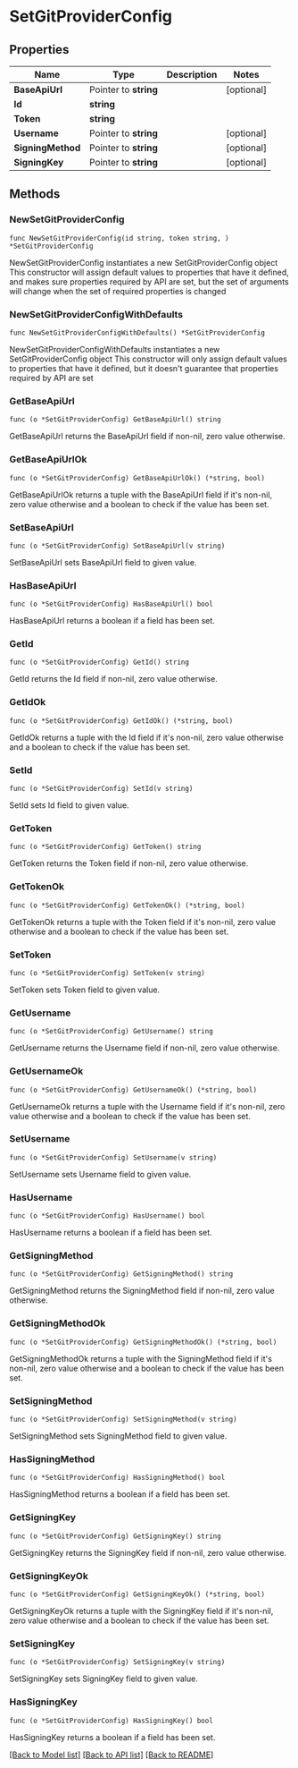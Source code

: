 # SetGitProviderConfig

## Properties

Name | Type | Description | Notes
------------ | ------------- | ------------- | -------------
**BaseApiUrl** | Pointer to **string** |  | [optional] 
**Id** | **string** |  | 
**Token** | **string** |  | 
**Username** | Pointer to **string** |  | [optional] 
**SigningMethod** | Pointer to **string** |  | [optional] 
**SigningKey** | Pointer to **string** |  | [optional] 

## Methods

### NewSetGitProviderConfig

`func NewSetGitProviderConfig(id string, token string, ) *SetGitProviderConfig`

NewSetGitProviderConfig instantiates a new SetGitProviderConfig object
This constructor will assign default values to properties that have it defined,
and makes sure properties required by API are set, but the set of arguments
will change when the set of required properties is changed

### NewSetGitProviderConfigWithDefaults

`func NewSetGitProviderConfigWithDefaults() *SetGitProviderConfig`

NewSetGitProviderConfigWithDefaults instantiates a new SetGitProviderConfig object
This constructor will only assign default values to properties that have it defined,
but it doesn't guarantee that properties required by API are set

### GetBaseApiUrl

`func (o *SetGitProviderConfig) GetBaseApiUrl() string`

GetBaseApiUrl returns the BaseApiUrl field if non-nil, zero value otherwise.

### GetBaseApiUrlOk

`func (o *SetGitProviderConfig) GetBaseApiUrlOk() (*string, bool)`

GetBaseApiUrlOk returns a tuple with the BaseApiUrl field if it's non-nil, zero value otherwise
and a boolean to check if the value has been set.

### SetBaseApiUrl

`func (o *SetGitProviderConfig) SetBaseApiUrl(v string)`

SetBaseApiUrl sets BaseApiUrl field to given value.

### HasBaseApiUrl

`func (o *SetGitProviderConfig) HasBaseApiUrl() bool`

HasBaseApiUrl returns a boolean if a field has been set.

### GetId

`func (o *SetGitProviderConfig) GetId() string`

GetId returns the Id field if non-nil, zero value otherwise.

### GetIdOk

`func (o *SetGitProviderConfig) GetIdOk() (*string, bool)`

GetIdOk returns a tuple with the Id field if it's non-nil, zero value otherwise
and a boolean to check if the value has been set.

### SetId

`func (o *SetGitProviderConfig) SetId(v string)`

SetId sets Id field to given value.


### GetToken

`func (o *SetGitProviderConfig) GetToken() string`

GetToken returns the Token field if non-nil, zero value otherwise.

### GetTokenOk

`func (o *SetGitProviderConfig) GetTokenOk() (*string, bool)`

GetTokenOk returns a tuple with the Token field if it's non-nil, zero value otherwise
and a boolean to check if the value has been set.

### SetToken

`func (o *SetGitProviderConfig) SetToken(v string)`

SetToken sets Token field to given value.


### GetUsername

`func (o *SetGitProviderConfig) GetUsername() string`

GetUsername returns the Username field if non-nil, zero value otherwise.

### GetUsernameOk

`func (o *SetGitProviderConfig) GetUsernameOk() (*string, bool)`

GetUsernameOk returns a tuple with the Username field if it's non-nil, zero value otherwise
and a boolean to check if the value has been set.

### SetUsername

`func (o *SetGitProviderConfig) SetUsername(v string)`

SetUsername sets Username field to given value.

### HasUsername

`func (o *SetGitProviderConfig) HasUsername() bool`

HasUsername returns a boolean if a field has been set.

### GetSigningMethod

`func (o *SetGitProviderConfig) GetSigningMethod() string`

GetSigningMethod returns the SigningMethod field if non-nil, zero value otherwise.

### GetSigningMethodOk

`func (o *SetGitProviderConfig) GetSigningMethodOk() (*string, bool)`

GetSigningMethodOk returns a tuple with the SigningMethod field if it's non-nil, zero value otherwise
and a boolean to check if the value has been set.

### SetSigningMethod

`func (o *SetGitProviderConfig) SetSigningMethod(v string)`

SetSigningMethod sets SigningMethod field to given value.

### HasSigningMethod

`func (o *SetGitProviderConfig) HasSigningMethod() bool`

HasSigningMethod returns a boolean if a field has been set.

### GetSigningKey

`func (o *SetGitProviderConfig) GetSigningKey() string`

GetSigningKey returns the SigningKey field if non-nil, zero value otherwise.

### GetSigningKeyOk

`func (o *SetGitProviderConfig) GetSigningKeyOk() (*string, bool)`

GetSigningKeyOk returns a tuple with the SigningKey field if it's non-nil, zero value otherwise
and a boolean to check if the value has been set.

### SetSigningKey

`func (o *SetGitProviderConfig) SetSigningKey(v string)`

SetSigningKey sets SigningKey field to given value.

### HasSigningKey

`func (o *SetGitProviderConfig) HasSigningKey() bool`

HasSigningKey returns a boolean if a field has been set.


[[Back to Model list]](../README.md#documentation-for-models) [[Back to API list]](../README.md#documentation-for-api-endpoints) [[Back to README]](../README.md)


